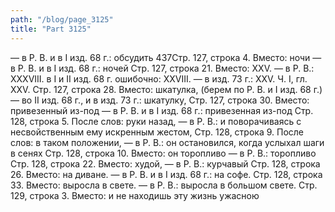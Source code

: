```yaml
---
path: "/blog/page_3125"
title: "Part 3125"
---
```


 — в Р. В. и в I изд. 68 г.: обсудить
437Стр. 127, строка 4.
Вместо: ночи — в Р. В. и в I изд. 68 г.: ночей
Стр. 127, строка 21.
Вместо: XXV. — в Р. В.: XXXVIII. в І и II изд. 68 г. ошибочно: XXVIII. — в изд. 73 г.: XXV.
Ч. I, гл. XXV.
Стр. 127, строка 28.
Вместо: шкатулка, (берем по Р. В. и I изд. 68 г.) — во II изд. 68 г., и в изд. 73 г.: шкатулку,
Стр. 127, строка 30.
Вместо: привезенный из-под — в Р. В. и в I изд. 68 г.: привезенная из-под
Стр. 128, строка 5.
После слов: руки назад, — в Р. В.: и поворачиваясь с несвойственным ему искренным жестом,
Стр. 128, строка 9.
После слов: в таком положении, — в Р. В.: он остановился, когда услыхал шаги в сенях
Стр. 128, строка 10.
Вместо: он торопливо — в Р. В.: торопливо
Стр. 128, строка 22.
Вместо: худой, — в Р. В.: курчавый
Стр. 128, строка 26.
Вместо: на диване. — в Р. В. и в I изд. 68 г.: на софе.
Стр. 128, строка 33.
Вместо: выросла в свете. — в Р. В.: выросла в большом свете.
Стр. 129, строка 3.
Вместо: и не находишь эту жизнь ужасною
